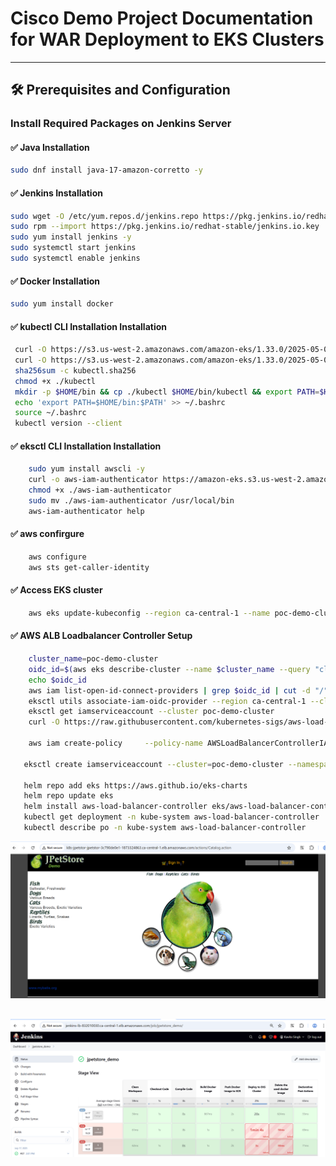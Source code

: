 # Cisco Demo Project Documentation for WAR Deployment to EKS Clusters

---

## 🛠️ Prerequisites and Configuration

### Install Required Packages on Jenkins Server

#### ✅ Java Installation
```bash
sudo dnf install java-17-amazon-corretto -y
```

#### ✅ Jenkins Installation
```bash
sudo wget -O /etc/yum.repos.d/jenkins.repo https://pkg.jenkins.io/redhat-stable/jenkins.repo
sudo rpm --import https://pkg.jenkins.io/redhat-stable/jenkins.io.key
sudo yum install jenkins -y
sudo systemctl start jenkins
sudo systemctl enable jenkins
```
#### ✅ Docker Installation
```bash
sudo yum install docker
```

#### ✅ kubectl CLI Installation Installation
```bash
 curl -O https://s3.us-west-2.amazonaws.com/amazon-eks/1.33.0/2025-05-01/bin/linux/amd64/kubectl
 curl -O https://s3.us-west-2.amazonaws.com/amazon-eks/1.33.0/2025-05-01/bin/linux/amd64/kubectl.sha256
 sha256sum -c kubectl.sha256
 chmod +x ./kubectl
 mkdir -p $HOME/bin && cp ./kubectl $HOME/bin/kubectl && export PATH=$HOME/bin:$PATH
 echo 'export PATH=$HOME/bin:$PATH' >> ~/.bashrc
 source ~/.bashrc
 kubectl version --client
```
#### ✅ eksctl CLI Installation Installation
```bash
    sudo yum install awscli -y
    curl -o aws-iam-authenticator https://amazon-eks.s3.us-west-2.amazonaws.com/1.15.10/2020-02-22/bin/linux/amd64/aws-iam-authenticator
    chmod +x ./aws-iam-authenticator
    sudo mv ./aws-iam-authenticator /usr/local/bin
    aws-iam-authenticator help
```
#### ✅ aws confirgure
```bash
    aws configure
    aws sts get-caller-identity
```

#### ✅ Access EKS cluster 
```bash
    aws eks update-kubeconfig --region ca-central-1 --name poc-demo-cluster
```

#### ✅ AWS ALB Loadbalancer Controller Setup 
```bash
    cluster_name=poc-demo-cluster
    oidc_id=$(aws eks describe-cluster --name $cluster_name --query "cluster.identity.oidc.issuer" --output text | cut -d '/' -f 5)
    echo $oidc_id
    aws iam list-open-id-connect-providers | grep $oidc_id | cut -d "/" -f4
    eksctl utils associate-iam-oidc-provider --region ca-central-1 --cluster poc-demo-cluster --approve
    eksctl get iamserviceaccount --cluster poc-demo-cluster
    curl -O https://raw.githubusercontent.com/kubernetes-sigs/aws-load-balancer-controller/v2.11.0/docs/install/iam_policy.json
   
    aws iam create-policy     --policy-name AWSLoadBalancerControllerIAMPolicy     --policy-document file://iam_policy.json
   
   eksctl create iamserviceaccount --cluster=poc-demo-cluster --namespace=kube-system  --region ca-central-1  --name=aws-load-balancer-controller   --role-name AmazonEKSLoadBalancerControllerRole  --attach-policy-arn=arn:aws:iam::189693864407:policy/AWSLoadBalancerControllerIAMPolicy   --approve

   helm repo add eks https://aws.github.io/eks-charts
   helm repo update eks
   helm install aws-load-balancer-controller eks/aws-load-balancer-controller   -n kube-system   --set clusterName=poc-demo-cluster   --set region=ca-central-1   --set serviceAccount.create=false   --set serviceAccount.name=aws-load-balancer-controller
   kubectl get deployment -n kube-system aws-load-balancer-controller
   kubectl describe po -n kube-system aws-load-balancer-controller
```
![alt text](jpetstore_application_snapshot.png)

![alt text](Jenkins_CICD.png)
---


